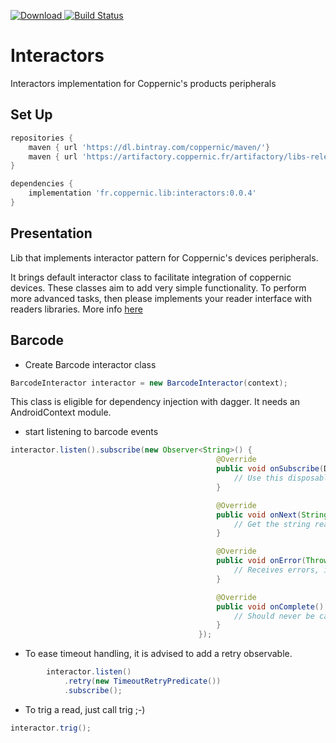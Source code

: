 [![Download](https://api.bintray.com/packages/coppernic/maven/Interactors/images/download.svg) ](https://bintray.com/coppernic/maven/Interactors/_latestVersion)
[![Build Status](https://travis-ci.org/Coppernic/Interactors.svg?branch=master)](https://travis-ci.org/Coppernic/Interactors)

# Interactors
Interactors implementation for Coppernic's products peripherals

## Set Up


```groovy
repositories {
    maven { url 'https://dl.bintray.com/coppernic/maven/'}
    maven { url 'https://artifactory.coppernic.fr/artifactory/libs-release'}
}

dependencies {
    implementation 'fr.coppernic.lib:interactors:0.0.4'
}
```

## Presentation

Lib that implements interactor pattern for Coppernic's devices peripherals.

It brings default interactor class to facilitate integration of coppernic devices. These classes aim to add very simple functionality.
To perform more advanced tasks, then please implements your reader interface with readers libraries. More info
[here](http://coppernic.github.io)

## Barcode

- Create Barcode interactor class

```java
BarcodeInteractor interactor = new BarcodeInteractor(context);
```

This class is eligible for dependency injection with dagger. It needs an AndroidContext module.

- start listening to barcode events

```java
interactor.listen().subscribe(new Observer<String>() {
                                              @Override
                                              public void onSubscribe(Disposable d) {
                                                  // Use this disposable to dispose interactor when done
                                              }

                                              @Override
                                              public void onNext(String s) {
                                                  // Get the string read by barcode reader
                                              }

                                              @Override
                                              public void onError(Throwable e) {
                                                  // Receives errors, including timeouts
                                              }

                                              @Override
                                              public void onComplete() {
                                                  // Should never be called
                                              }
                                          });
```

- To ease timeout handling, it is advised to add a retry observable.

```java
        interactor.listen()
            .retry(new TimeoutRetryPredicate())
            .subscribe();
```

- To trig a read, just call trig ;-)

```java
interactor.trig();
```